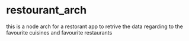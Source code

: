 # restourant_arch
this is a node arch for a restorant app to retrive the data regarding to the favourite cuisines and favourite restaurants 
